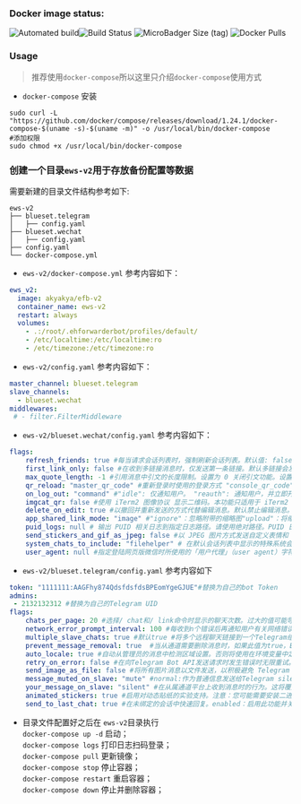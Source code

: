 ### Docker image status:
![Automated build](https://img.shields.io/docker/cloud/automated/akyakya/efb-v2?style=flat-square)![Build Status](https://img.shields.io/docker/cloud/build/akyakya/efb-v2?label=&style=flat-square)   ![MicroBadger Size (tag)](https://img.shields.io/microbadger/image-size/akyakya/efb-v2?&style=flat-square)   ![Docker Pulls](https://img.shields.io/docker/pulls/akyakya/efb-v2?&style=flat-square)
### Usage
> 推荐使用`docker-compose`所以这里只介绍`docker-compose`使用方式
- `docker-compose` 安装
```
sudo curl -L "https://github.com/docker/compose/releases/download/1.24.1/docker-compose-$(uname -s)-$(uname -m)" -o /usr/local/bin/docker-compose
#添加权限
sudo chmod +x /usr/local/bin/docker-compose
```
### 创建一个目录`ews-v2`用于存放备份配置等数据
需要新建的目录文件结构参考如下:
```
ews-v2
├── blueset.telegram
│   ├── config.yaml
├── blueset.wechat
│   ├── config.yaml
├── config.yaml
└── docker-compose.yml
```
- `ews-v2/docker-compose.yml` 参考内容如下：
```yaml
ews_v2:
  image: akyakya/efb-v2
  container_name: ews-v2
  restart: always
  volumes:
    - .:/root/.ehforwarderbot/profiles/default/
    - /etc/localtime:/etc/localtime:ro
    - /etc/timezone:/etc/timezone:ro
```
- `ews-v2/config.yaml` 参考内容如下：
```yaml
master_channel: blueset.telegram
slave_channels:
  - blueset.wechat
middlewares:
 # - filter.FilterMiddleware  
```
- `ews-v2/blueset.wechat/config.yaml` 参考内容如下：
```yaml
flags:
    refresh_friends: true #每当请求会话列表时，强制刷新会话列表。默认值: false
    first_link_only: false #在收到多链接消息时，仅发送第一条链接。默认多链接会发送多条消息。默认值: false
    max_quote_length: -1 #引用消息中引文的长度限制。设置为 0 关闭引文功能。设置为 -1 则对引文长度不做限制。默认值: -1
    qr_reload: "master_qr_code" #重新登录时使用的登录方式 "console_qr_code": 将二维码和提示输出到系统标准输出（stdout）。默认"master_qr_code": 将二维码和提示发送到主端。 注意登录时二维码会频繁刷新，请注意二维码可能会导致刷屏.
    on_log_out: "command" #"idle": 仅通知用户。 "reauth": 通知用户，并立即开始重新登录。默认"command": 通知用户，并等待用户启动重新登录过程。
    imgcat_qr: false #使用 iTerm2 图像协议 显示二维码。本功能只适用于 iTerm2 用户。默认false
    delete_on_edit: true #以撤回并重新发送的方式代替编辑消息。默认禁止编辑消息。默认false
    app_shared_link_mode: "image" #"ignore"：忽略附带的缩略图"upload"：将缩略图上传到公开图床（https://sm.ms），并在日志中输出图片的删除链接.默认"image"：将消息以图片形式发送（不推荐）
    puid_logs: null # 输出 PUID 相关日志到指定日志路径。请使用绝对路径。PUID 日志可能会根据会话数量和消息吞吐量而占用大量存储空间。默认null
    send_stickers_and_gif_as_jpeg: false #以 JPEG 图片方式发送自定义表情和 GIF，用于临时绕过微信网页版的自定义表情限制。默认false
    system_chats_to_include: "filehelper" # 在默认会话列表中显示的特殊系统会话。其内容仅能为 默认 filehelper（文件传输助手）、fmessage（朋友推荐消息）、newsapp（腾讯新闻）、weixin（微信团队）其中零到四个选项。
    user_agent: null #指定登陆网页版微信时所使用的「用户代理」（user agent）字符串。不指定则使用 itchat 提供的默认值。 默认null
```

- `ews-v2/blueset.telegram/config.yaml` 参考内容如下
```yaml
token: "1111111:AAGFhy874QdsfdsfdsBPEomYgeGJUE"#替换为自己的bot Token
admins:
 - 2132132312 #替换为自己的Telegram UID 
flags:
    chats_per_page: 20 #选择/ chat和/ link命令时显示的聊天次数。过大的值可能导致这些命令的故障
    network_error_prompt_interval: 100 #每收到n个错误后再通知用户有关网络错误的信息。 设置为0可禁用它
    multiple_slave_chats: true #默认true #将多个远程聊天链接到一个Telegram组。使用未关联的聊天功能发送和回复。禁用以远程聊天和电报组一对一链接。
    prevent_message_removal: true  #当从通道需要删除消息时，如果此值为true，EFB将忽略该请求。
    auto_locale: true #自动从管理员的消息中检测区域设置。否则将使用在环境变量中定义的区域设置。
    retry_on_error: false #在向Telegram Bot API发送请求时发生错误时无限重试。请注意，这可能会导致重复的消息传递，因为Telegram Bot API的响应不可靠，并且可能无法反映实际结果
    send_image_as_file: false #将所有图片消息以文件发送，以积极避免 Telegram 对于图片的压缩。
    message_muted_on_slave: "mute" #normal:作为普通信息发送给Telegram silent:发送给Telegram作为正常消息，但没有通知声音 mute:不要发送给Telegram
    your_message_on_slave: "silent" #在从属通道平台上收到消息时的行为。这将覆盖message_muted_on_slave中的设置。
    animated_stickers: true #启用对动态贴纸的实验支持。注意：您可能需要安装二进制依赖 ``libcairo`` 才能启用此功能。
    send_to_last_chat: true #在未绑定的会话中快速回复。enabled：启用此功能并关闭警告。warn：启用该功能，并在自动发送至不同收件人时发出警告。disabled：禁用此功能。
```
- 目录文件配置好之后在 `ews-v2`目录执行  
 `docker-compose up -d` 启动；  
 `docker-compose logs` 打印日志扫码登录；  
 `docker-compose pull` 更新镜像；  
 `docker-compose stop` 停止容器；  
 `docker-compose restart` 重启容器；  
 `docker-compose down` 停止并删除容器；  
